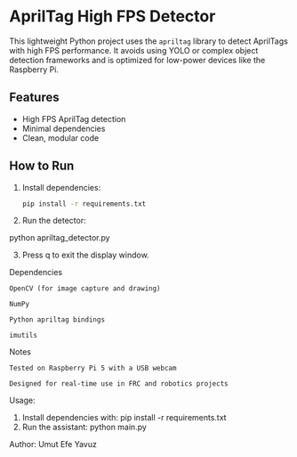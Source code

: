 # AprilTag High FPS Detector

This lightweight Python project uses the `apriltag` library to detect AprilTags with high FPS performance. It avoids using YOLO or complex object detection frameworks and is optimized for low-power devices like the Raspberry Pi.

## Features

- High FPS AprilTag detection
- Minimal dependencies
- Clean, modular code

## How to Run

1. Install dependencies:
   ```bash
   pip install -r requirements.txt
2. Run the detector:

python apriltag_detector.py

3. Press q to exit the display window.

Dependencies

    OpenCV (for image capture and drawing)

    NumPy

    Python apriltag bindings

    imutils

Notes

    Tested on Raspberry Pi 5 with a USB webcam

    Designed for real-time use in FRC and robotics projects

Usage:
1. Install dependencies with: pip install -r requirements.txt
2. Run the assistant: python main.py

Author: Umut Efe Yavuz

